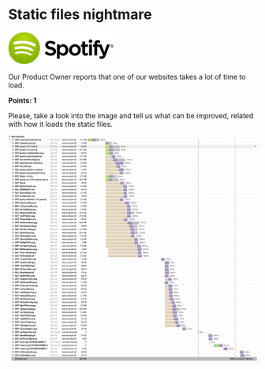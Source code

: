 Static files nightmare
======================
![Spotify Logo](../resources/spotify-logo.png)

Our Product Owner reports that one of our websites takes a lot of time to load.

**Points: 1**

Please, take a look into the image and tell us what can be improved, related with
how it loads the static files.

![Bad example](./bad_example.png)
